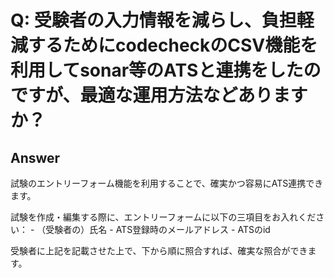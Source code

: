 # Q: 受験者の入力情報を減らし、負担軽減するためにcodecheckのCSV機能を利用してsonar等のATSと連携をしたのですが、最適な運用方法などありますか？

## Answer

試験のエントリーフォーム機能を利用することで、確実かつ容易にATS連携できます。

試験を作成・編集する際に、エントリーフォームに以下の三項目をお入れください：
        - （受験者の）氏名
        - ATS登録時のメールアドレス
        - ATSのid

受験者に上記を記載させた上で、下から順に照合すれば、確実な照合ができます。

<!-- # Q: supporter アカウントの利用方法・目的を教えてください。

## Answer

こちらは、「レビュー」だけを実施して欲しい方を組織に入れたい時に利用します。 -->
